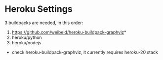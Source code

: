 # Heroku Settings
3 buildpacks are needed, in this order:
1. https://github.com/weibeld/heroku-buildpack-graphviz*
2. heroku/python
3. heroku/nodejs

* check heroku-buildpack-graphviz, it currently requires heroku-20 stack
